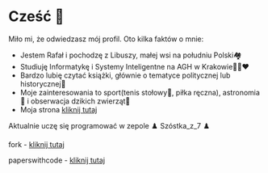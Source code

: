 # Cześć 👋
Miło mi, że odwiedzasz mój profil. Oto kilka faktów o mnie:
- Jestem Rafał i pochodzę z Libuszy, małej wsi na południu Polski🏘️
- Studiuję Informatykę i Systemy Inteligentne na AGH w Krakowie💚🖤❤️
- Bardzo lubię czytać książki, głównie o tematyce politycznej lub historycznej📖
- Moje zainteresowania to sport(tenis stołowy🏓, piłka ręczna), astronomia🌃 i obserwacja dzikich zwierząt🐺 
- Moja strona [kliknij tutaj](https://rafalit.github.io/)

Aktualnie uczę się programować w zepole ♟️ Szóstka_z_7 ♟️

fork - [kliknij tutaj](https://github.com/rafalit/code_contests)

paperswithcode - [kliknij tutaj](https://paperswithcode.com/paper/programming-is-hard-or-at-least-it-used-to-be#code)
